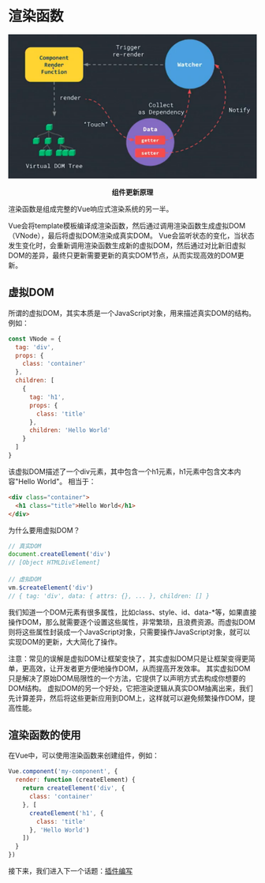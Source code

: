 # 渲染函数

![image-20250610110940213](./markdown_assets/image-20250610110940213.png)

<div style="text-align:center"><b>组件更新原理</b></div>


渲染函数是组成完整的Vue响应式渲染系统的另一半。

Vue会将template模板编译成渲染函数，然后通过调用渲染函数生成虚拟DOM（VNode），最后将虚拟DOM渲染成真实DOM。
Vue会监听状态的变化，当状态发生变化时，会重新调用渲染函数生成新的虚拟DOM，然后通过对比新旧虚拟DOM的差异，最终只更新需要更新的真实DOM节点，从而实现高效的DOM更新。

## 虚拟DOM

所谓的虚拟DOM，其实本质是一个JavaScript对象，用来描述真实DOM的结构。
例如：
```js
const VNode = {
  tag: 'div',
  props: {
    class: 'container'
  },
  children: [
    {
      tag: 'h1',
      props: {
        class: 'title'
      },
      children: 'Hello World'
    }
  ]
}
```
该虚拟DOM描述了一个div元素，其中包含一个h1元素，h1元素中包含文本内容"Hello World"。
相当于：
```html
<div class="container">
  <h1 class="title">Hello World</h1>
</div>
```

为什么要用虚拟DOM？
```js
// 真实DOM
document.createElement('div')
// [Object HTMLDivElement]

// 虚拟DOM
vm.$createElement('div')
// { tag: 'div', data: { attrs: {}, ... }, children: [] }
```
我们知道一个DOM元素有很多属性，比如class、style、id、data-*等，如果直接操作DOM，那么就需要逐个设置这些属性，非常繁琐，且浪费资源。而虚拟DOM则将这些属性封装成一个JavaScript对象，只需要操作JavaScript对象，就可以实现DOM的更新，大大简化了操作。

注意：常见的误解是虚拟DOM让框架变快了，其实虚拟DOM只是让框架变得更简单，更高效，让开发者更方便地操作DOM，从而提高开发效率。
其实虚拟DOM只是解决了原始DOM局限性的一个方法，它提供了以声明方式去构成你想要的DOM结构。
虚拟DOM的另一个好处，它把渲染逻辑从真实DOM抽离出来，我们先计算差异，然后将这些更新应用到DOM上，这样就可以避免频繁操作DOM，提高性能。

## 渲染函数的使用

在Vue中，可以使用渲染函数来创建组件，例如：
```js
Vue.component('my-component', {
  render: function (createElement) {
    return createElement('div', {
      class: 'container'
    }, [
      createElement('h1', {
        class: 'title'
      }, 'Hello World')
    ])
  }
})
```




接下来，我们进入下一个话题：[插件编写](./5.插件编写.md)